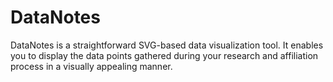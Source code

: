 # DataNotes
DataNotes is a straightforward SVG-based data visualization tool. It enables you to display the data points gathered during your research and affiliation process in a visually appealing manner.
